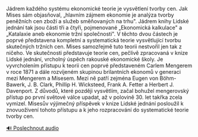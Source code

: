 
Jádrem každého systému ekonomické teorie je vysvětlení tvorby cen. Jak Mises sám objasňoval, „hlavním zájmem ekonomie je analýza tvorby peněžních cen zboží a služeb směňovaných na trhu". Jádrem knihy Lidské jednání tak jsou části tři a čtyři, pojmenované „Ekonomická kalkulace" a „Katalaxie aneb ekonomie tržní společnosti". V těchto dvou částech je poprvé představena kompletní a systematická teorie vysvětlující tvorbu skutečných tržních cen. Mises samozřejmě tuto teorii nestvořil jen tak z ničeho. Ve skutečnosti představuje teorie cen, pečlivě zpracovaná v knize Lidské jednání, vrcholný úspěch rakouské ekonomické školy. Je vyvrcholením přístupu k teorii cen poprvé představeném Carlem Mengerem v roce 1871 a dále rozvíjeném skupinou brilantních ekonomů v generaci mezi Mengerem a Misesem. Mezi ně patří zejména Eugen von Böhm-Bawerk, J. B. Clark, Phillip H. Wicksteed, Frank A. Fetter a Herbert J. Davenport. Z důvodů, které později vysvětlím, začal bohužel mengerovský přístup po první světové válce upadat, až v polovině 30. let takřka zcela vymizel. Misesův výjimečný příspěvek v knize Lidské jednání posloužil k znovuoživení tohoto přístupu a k jeho rozpracování do systematické teorie tvorby cen.

[🔊 Poslechnout audio](/data/7-paragraphs/audio/chapter_169/para_011-Jdrem-kadho-systmu-ekonomick-teorie-je-vysvt.mp3)
